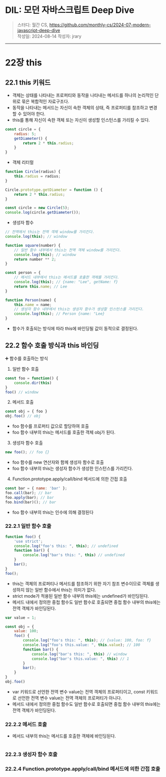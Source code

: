 # DIL: 모던 자바스크립트 Deep Dive

> 스터디: 월간 CS, https://github.com/monthly-cs/2024-07-modern-javascript-deep-dive  
> 작성일: 2024-08-14
> 작성자: jrary

---

# 22장 this
## 22.1 this 키워드

- 객체는 상태를 나타내는 프로퍼티와 동작을 나타내는 메서드를 하나의 논리적인 단위로 묶은 복합적인 자료구조다.
- 동작을 나타내는 메서드는 자신이 속한 객체의 상태, 즉 프로퍼티를 참조하고 변경할 수 있어야 한다.
- this를 통해 자신이 속한 객체 또는 자신이 생성할 인스턴스를 가리킬 수 있다.

```js
const circle = {
    radius: 5;
    getDiameter() {
        return 2 * this.radius;
    }
}
```

- 객체 리터럴

```js
function Circle(radius) {
    this.radius = radius;
}

Circle.prototype.getDiameter = function () {
    return 2 * this.radius;
}

const circle = new Circle(5);
console.log(circle.getDiameter());
```

- 생성자 함수

```js
// 전역에서 this는 전역 객체 window를 가리킨다.
console.log(this); // window

function square(number) {
    // 일반 함수 내부에서 this는 전역 객체 window를 가리킨다.
    console.log(this); // window
    return number ** 2;
}

const person = {
    // 메서드 내부에서 this는 메서드를 호출한 객체를 가리킨다.
    console.log(this); // {name: "Lee", getName: f}
    return this.name; // Lee
}

function Person(name) {
    this.name = name;
    // 생성자 함수 내부에서 this는 생성자 함수가 생성할 인스턴스를 가리킨다.
    console.log(this); // Person {name: "Lee}
}
```

- 함수가 호출되는 방식에 따라 this에 바인딩될 값이 동적으로 결정된다.

## 22.2 함수 호출 방식과 this 바인딩

➕ 함수를 호출하는 방식
1. 일반 함수 호출
```js
const foo = function() {
    console.dir(this)
}
foo() // window
```
2. 메서드 호출
```js
const obj = { foo }
obj.foo() // obj
```
- foo 함수를 프로퍼티 값으로 할당하여 호출
- foo 함수 내부의 this는 메서드를 호출한 객체 obj가 된다.
3. 생성자 함수 호출
```js
new foo(); // foo {}
```
- foo 함수를 new 연산자와 함께 생성자 함수로 호출
- foo 함수 내부의 this는 생성자 함수가 생성한 인스턴스를 가리킨다.
4. Function.prototype.apply/call/bind 메서드에 의한 간접 호출
```js
const bar = { name: 'bar' };
foo.call(bar); // bar
foo.apply(bar); // bar
foo.bind(bar)(); // bar
```
- foo 함수 내부의 this는 인수에 의해 결정된다
### 22.2.1 일반 함수 호출

```js
function foo() {
    'use strict';
    console.log("foo's this: ", this); // undefined
    function bar() {
        console.log("bar's this: ", this) // undefined
    }
    bar();
}
foo();
```

- this는 객체의 프로퍼티나 메서드를 참조하기 위한 자기 참조 변수이므로 객체를 생성하지 않는 일반 함수에서 this는 의미가 없다. 
- strict mode가 적용된 일반 함수 내부의 this에는 undefined가 바인딩된다.
- 메서드 내에서 정의한 중첩 함수도 일반 함수로 호출되면 중첩 함수 내부의 this에는 전역 객체가 바인딩된다.

```js
var value = 1;

const obj = {
    value: 100;
    foo() {
        console.log("foo's this: ", this); // {value: 100, foo: f}
        console.log("foo's this.value: ", this.value); // 100
        function bar() {
            console.log("bar's this: ", this) // window
            console.log("bar's this.value: ", this) // 1
        }
        bar();
    }
}
obj.foo()
```

- var 키워드로 선언한 전역 변수 value는 전역 객체의 프로퍼티이고, const 키워드로 선언한 전역 변수 value는 전역 객체의 프로퍼티가 아니다.
- 메서드 내에서 정의한 중첩 함수도 일반 함수로 호출되면 중첩 함수 내부의 this에는 전역 객체가 바인딩된다.

### 22.2.2 메서드 호출

- 메서드 내부의 this는 메서드를 호출한 객체에 바인딩된다.

```js

```

### 22.2.3 생성자 함수 호출
### 22.2.4 Function.prototype.apply/call/bind 메서드에 의한 간접 호출